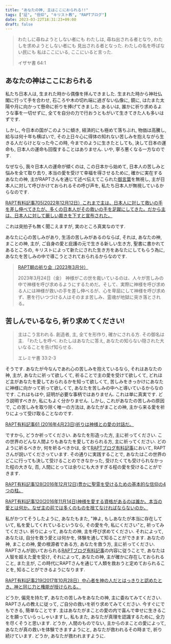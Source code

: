 ```yaml
---
title: "あなたの神, 主はここにおられる!!"
tags: ["証", "信仰", "キリスト教", "RAPTブログ"]
date: 2023-03-22T18:31:23+09:00
draft: false
---
```


> わたしに尋ねようとしない者にも わたしは, 尋ね出される者となり, 
> わたしを求めようとしない者にも 見出される者となった.
> わたしの名を呼ばない民にも 私はここにいる, ここにいると言った.
>
> イザヤ書 64:1

## あなたの神はここにおられる
私たち日本人は, 生まれた時から偶像を拝んできました. 生まれた時から神社仏閣に行って手を合わせ,
石ころや木の切れ端に過ぎない仏像に, 鏡に, はたまた太陽や月に向かって懸命に祈りを捧げてきました.
あるいは, 誰かに祈り求めるような事を一切せずに, 全てを自分の力で行おうともがいて生きてきた人も多いはずです.

しかし, 今日本の国がこのように傾き, 経済的にも極めて落ちぶれ, 物価は高騰し, 給与は何十年も横ばいで,
その上日々心に得体の知れない苦しみを抱えながら生きる人だらけとなった今この時, 
今までのように生きたとしても, 決して日本の運命も, 日本人の運命も回復することはありません. 
いや, 寧ろ悪くなる一方なのです. 

なぜなら, 我々日本人の運命が傾くのは, この日本から始めて, 日本人の苦しみと悩みを全て取り去り,
本当の愛を受けて幸福を得させるために, 確かに実在するあなたの神, 
主がRAPTさんを通じて述べ伝えてこられた[御言葉](https://rapt-neo.com/?page_id=30947)を無視し, 
主が日本人に対して呼びかけておられるその呼び声を, 私たち日本人が無視しているからなのです.

[RAPT有料記事705(2022年12月12日）これまで主は、日本人に対して救いの手を差し伸べてきたが、多くの日本人がその救いの手を足蹴にしてきた。だから主は、日本人に対して厳しい裁きを下すと宣布された。](https://rapt-neo.com/?p=57650)

これは突拍子も無く聞こえますが, 実のところ真実なのです. 

あなたに心の苦しみがあり, 生活の苦しみがあるのならば, それは,
あなたの神, まことの神, 主が, ご自身の愛と庇護の元で生きる新しい生き方, 
聖書に書かれてあるところの, キリストによって新たにされた生き方をあなたにしてもらう為に, 
あなたを苦しみの中で導こうとされておられるからなのです.

> [RAPT朝の祈り会（2023年3月分）](https://rapt-neo.com/?page_id=57985)
> 
> 2023年3月24日（金）
> 神様がこの世を裁いているのは、人々が苦しみの中で神様を呼び求めるようにするためだ。そして、実際に神様を呼び求める人には神様が救いの手を差し伸べるが、心を卑屈にして神様を呼び求めず、悪を行いつづける人はそのまま苦しみ、霊魂が地獄に突き落とされる。


## 苦しんでいるなら, 祈り求めてください!
> 主はこう言われる. 創造者, 主, 全てを形作り, 確かにされる方.
> その御名は主. 「わたしを呼べ. わたしはあなたに答え, あなたの知らない隠された大いなることを告げ知らせる.
> 
> エレミヤ書 33:2-3

そうです.
あなたが今なんであれ心の苦しみを抱えているなら, それはあなたの神, 主が, 
あなたに祈って欲しくて, 祈ることで主の愛を受けて欲しくて, どれほど主があなたを愛しておられるかを知って欲しくて, 
苦しみをきっかけにあなたに神様に向かって祈って欲しくて, あなたを苦しみの中へと導いているからなのです.
これはもはや, 証明が必要な事柄ではありません. これは単に真実です.
どう説明すべきか, 私にもよく分かりません. しかし, これがあなたの苦しみの原因で,
この苦しみを取り除く唯一の方法は, あなたがまことの神, 主から来る愛を祈りによって受け取ることなのです.

[RAPT有料記事61 (2016年4月23日)祈りは神様との愛の対話だ。](https://rapt-neo.com/?p=37695)

ですから, どうか祈ってください. あなたを形造った方, 主に祈ってください.
この世界のどんな人間よりもあなたを愛しておられる方, 主に祈ってください.
どのように祈るべきか, 何を祈るべきかは, 全て[RAPTブログ有料記事](https://rapt-neo.com/?page_id=30947)において,
RAPTさんが説いてくださっています. その通りに実践することで, 
あなたはこの世界のどこに行っても決して受けることのできなかった,
受けたくても受けられなかった程の大きな, 否, 人間にとっては余りにも大きすぎる程の愛を受けることができます.

[RAPT有料記事128(2016年12月12日)豊かに聖霊を受けるための基本的な信仰の4つの柱。](https://rapt-neo.com/?p=41313)

[RAPT有料記事120(2016年11月14日)神様を愛する資格があるのは誰か。本当の愛とは何か。なぜ主の前では多くのものを捨てなければならないのか。](https://rapt-neo.com/?p=40884)

私がかつてそうしたように, あなたもまた, 
"神よ, もしあなたが本当に存在していて, 私を愛してくれているというなら, その愛を今, 私にください"と, 
祈ってみてください. 祈りによって, あなたの神, 主を呼び求めてください. 
それによって, あなたは, 自分を救う愛とは何かを, 体験を通して知ることができます.
あなたの神, まことの神, 愛の根源者である方, あなたを救う方, 主に祈ってください.
RAPTさんが説いておられる[RAPTブログ有料記事](https://rapt-neo.com/?page_id=30947)の内容に従うことで,
あなたは人智を超えた愛を受け, それによって, あなたの神, 主が確かに存在しておられること, また主が, 
この時代にRAPTさんを通じて人類を救おうと定めておられることを, 知ることができるようになります.

[RAPT有料記事219(2017年10月28日）中心者を神の人だとはっきりと認めたとき、神と同じ力と権能が授けられる。](https://rapt-neo.com/?p=45557)

どうか, 偏見を持たず, あなたの苦しみをあなたの神, 主に委ねてみてください.
RAPTさんの教えに従って, ご自分の救いを祈り求めてみてください. 今すぐにでもできる, 簡単なことです.
主はあなたがまことの愛の内で喜んで幸せに生きることを願っていらっしゃいますし, 
私もまた, あなたが真理を認識するために, 全力を尽くそうと思います. 
どうか, 人間のものでない, 主からのまことの愛によって, あなたが真の救いを体験できますようにと,
あなたが救われるその時まで, 祈り続けています. どうか, あなたが救われますように.
